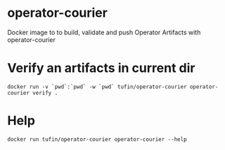 # operator-courier
Docker image to to build, validate and push Operator Artifacts with operator-courier

# Verify an artifacts in current dir
```
docker run -v `pwd`:`pwd` -w `pwd` tufin/operator-courier operator-courier verify .
```

# Help
```
docker run tufin/operator-courier operator-courier --help
```
